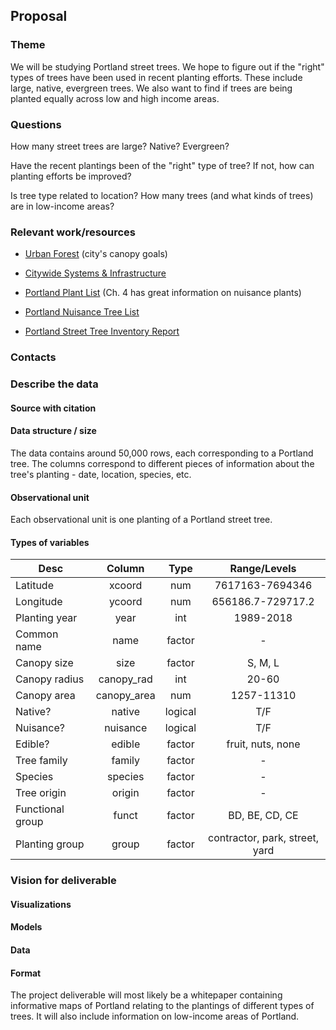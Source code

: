 ## Proposal

### Theme

We will be studying Portland street trees.  We hope to figure out if the "right" types of trees have been used in recent planting efforts.  These include large, native, evergreen trees.  We also want to find if trees are being planted equally across low and high income areas.

### Questions

How many street trees are large? Native? Evergreen?

Have the recent plantings been of the "right" type of tree?  If not, how can planting efforts be improved?

Is tree type related to location?  How many trees (and what kinds of trees) are in low-income areas?

### Relevant work/resources

* [Urban Forest](https://www.portlandonline.com/portlandplan/?a=288088&c=52254) (city's canopy goals)

* [Citywide Systems & Infrastructure](https://www.portlandonline.com/portlandplan/index.cfm?c=52254&a=288093)

* [Portland Plant List](https://www.portlandoregon.gov/citycode/article/322280) (Ch. 4 has great information on nuisance plants)

* [Portland Nuisance Tree List](https://www.portlandoregon.gov/trees/article/514066)

* [Portland Street Tree Inventory Report](https://www.portlandoregon.gov/parks/article/638773)

### Contacts

### Describe the data

#### Source with citation
#### Data structure / size

The data contains around 50,000 rows, each corresponding to a Portland tree.  The columns correspond to different pieces of information about the tree's planting - date, location, species, etc.

#### Observational unit

Each observational unit is one planting of a Portland street tree.

#### Types of variables

| Desc | Column | Type | Range/Levels |
|-|:-:|:-:|:-:|
| Latitude | xcoord | num | 7617163-7694346 |
| Longitude | ycoord | num | 656186.7-729717.2 |
| Planting year | year | int | 1989-2018 |
| Common name | name | factor | - |
| Canopy size | size | factor | S, M, L |
| Canopy radius | canopy_rad | int | 20-60 |
| Canopy area | canopy_area | num | 1257-11310 |
| Native? | native | logical | T/F |
| Nuisance? | nuisance | logical | T/F |
| Edible? | edible | factor | fruit, nuts, none |
| Tree family | family | factor | - |
| Species | species | factor | - |
| Tree origin | origin | factor | - |
| Functional group | funct | factor | BD, BE, CD, CE |
| Planting group | group | factor | contractor, park, street, yard |

### Vision for deliverable

#### Visualizations
#### Models
#### Data
#### Format

The project deliverable will most likely be a whitepaper containing informative maps of Portland relating to the plantings of different types of trees.  It will also include information on low-income areas of Portland.

